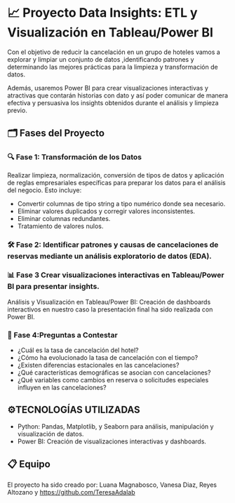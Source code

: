 # 📈 Proyecto Data Insights: ETL y Visualización en Tableau/Power BI

Con el objetivo de reducir la cancelación en un grupo de hoteles vamos a explorar y limpiar un conjunto de datos ,identificando patrones y determinando las mejores prácticas para la limpieza y
transformación de datos.  

Además, usaremos Power BI para  crear visualizaciones interactivas y atractivas que contarán historias con dato y así poder comunicar de manera efectiva y persuasiva los insights obtenidos durante el análisis y limpieza previo.


## 🗂️ Fases del Proyecto

### 🔍 Fase 1: Transformación de los Datos
Realizar limpieza, normalización, conversión de tipos de datos y aplicación de reglas empresariales específicas para preparar los datos para el análisis del negocio. Esto incluye:
- Convertir columnas de tipo string a tipo numérico donde sea necesario.
- Eliminar valores duplicados y corregir valores inconsistentes.
- Eliminar columnas redundantes.
- Tratamiento de valores nulos.

### 🛠️ Fase 2: Identificar patrones y causas de cancelaciones de reservas mediante un análisis exploratorio de datos (EDA).

### 📊 Fase 3 Crear visualizaciones interactivas en Tableau/Power BI para presentar insights.

Análisis y Visualización en Tableau/Power BI: Creación de dashboards interactivos en nuestro caso la presentación final ha sido realizada con Power BI.

### 🧪 Fase 4:Preguntas a Contestar

- ¿Cuál es la tasa de cancelación del hotel?
- ¿Cómo ha evolucionado la tasa de cancelación con el tiempo?
- ¿Existen diferencias estacionales en las cancelaciones?
- ¿Qué características demográficas se asocian con cancelaciones?
- ¿Qué variables como cambios en reserva o solicitudes especiales influyen en las cancelaciones?

## ⚙️TECNOLOGÍAS UTILIZADAS

- Python: Pandas, Matplotlib, y Seaborn para análisis, manipulación y visualización de datos.
- Power BI: Creación de visualizaciones interactivas y dashboards.

## 📋 Equipo

El proyecto ha sido creado por: Luana Magnabosco, Vanesa Diaz, Reyes Altozano y https://github.com/TeresaAdalab


